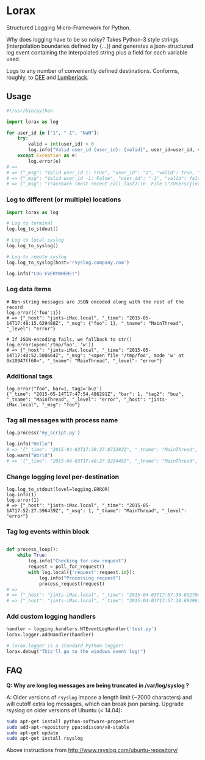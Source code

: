 # Lorax
Structured Logging Micro-Framework for Python.

Why does logging have to be so noisy?  Takes Python-3 style strings (interpolation boundaries defined by {...}) and generates a json-structured log event containing the interpolated string plus a field for each variable used.

Logs to any number of conveniently defined destinations.  Conforms, roughly, to [CEE](cee.mitre.org) and [Lumberjack](https://fedorahosted.org/lumberjack/).

## Usage

```python
#!/usr/bin/python

import lorax as log

for user_id in ["1", "-1", "NaN"]:
	try:
		valid = int(user_id) > 0
		log.info("Valid user_id {user_id}: {valid}", user_id=user_id, valid=valid)
	except Exception as e:
		log.error(e)
# =>
# => {"_msg": "Valid user_id 1: True", "user_id": "1", "valid": true, "_time": "2015-04-03T19:32:33.281622Z", "_tname": "MainThread", "_level": "info", "_host": "jints-iMac.local"}
# => {"_msg": "Valid user_id -1: False", "user_id": "-1", "valid": false, "_time": "2015-04-03T19:32:33.281990Z", "_tname": "MainThread", "_level": "info", "_host": "jints-iMac.local"}
# => {"_msg": "Traceback (most recent call last):\n  File \"/Users/jint/Documents/spire/air/gs/lorax/test.py\", line 9, in <module>\n    valid = int(user_id) > 0\nValueError: invalid literal for int() with base 10: 'NaN'\n", "_time": "2015-04-03T19:32:33.282081Z", "_tname": "MainThread", "_level": "error", "_host": "jints-iMac.local"}
```

### Log to different (or multiple) locations

```python
import lorax as log

# Log to terminal
log.log_to_stdout()

# Log to local syslog
log.log_to_syslog()

# Log to remote syslog
log.log_to_syslog(host='rsyslog.company.com')

log.info("LOG EVERYWHERE!")
```

### Log data items
```
# Non-string messages are JSON encoded along with the rest of the record
log.error({'foo':1})
# => {"_host": "jints-iMac.local", "_time": "2015-05-14T17:48:15.629488Z", "_msg": {"foo": 1}, "_tname": "MainThread", "_level": "error"}

# If JSON-encoding fails, we fallback to str()
log.error(open('/tmp/foo', 'w'))
# => {"_host": "jints-iMac.local", "_time": "2015-05-14T17:48:52.508664Z", "_msg": "<open file '/tmp/foo', mode 'w' at 0x10947ff60>", "_tname": "MainThread", "_level": "error"}
```

### Additional tags
```
log.error("foo", bar=1, tag2='buz')
{"_time": "2015-05-14T17:47:54.486291Z", "bar": 1, "tag2": "buz", "_tname": "MainThread", "_level": "error", "_host": "jints-iMac.local", "_msg": "foo"}
```

### Tag all messages with process name

```python
log.process('my_script.py')

log.info("Hello")
# => '{"_time": "2015-04-03T17:39:37.873382Z", "_tname": "MainThread", "_level": "info", "_host": "jints-iMac.local", "_pname": "my_script.py", "_msg": "Hello"}'
log.warn("World")
# => '{"_time": "2015-04-03T17:40:27.928448Z", "_tname": "MainThread", "_level": "warn", "_host": "jints-iMac.local", "_pname": "my_script.py", "_msg": "World"}'
```

### Change logging level per-destination
```
log.log_to_stdout(level=logging.ERROR)
log.info(1)
log.error(1)
# => {"_host": "jints-iMac.local", "_time": "2015-05-14T17:52:27.596439Z", "_msg": 1, "_tname": "MainThread", "_level": "error"}
```

### Tag log events within block

```python

def process_loop():
	while True:
		log.info("Checking for new request")
		request = poll_for_request()
		with log.local({'request':request.id}):
			log.info("Processing request")
			process_request(request)
# =>
# => {"_host": "jints-iMac.local", "_time": "2015-04-03T17:57:38.692704Z", "_tname": "MainThread", "_level": "info", "_msg": "Checking for new request"}
# => {"_host": "jints-iMac.local", "_time": "2015-04-03T17:57:38.692963Z", "_tname": "MainThread", "_level": "info", "_msg": "Processing request", "request": "235489234"}

```

### Add custom logging handlers

```python
handler = logging.handlers.NTEventLogHandler('test.py')
lorax.logger.addHandler(handler)

# lorax.logger is a standard Python logger!
lorax.debug("This'll go to the windows event log!")
```

## FAQ

**Q: Why are long log messages are being truncated in /var/log/syslog ?**

A: Older versions of `rsyslog` impose a length limit (~2000 characters) and will cutoff extra log messages, which can break json parsing.
Upgrade rsyslog on older versions of Ubuntu (< 14.04):
```bash
sudo apt-get install python-software-properties
sudo add-apt-repository ppa:adiscon/v8-stable
sudo apt-get update
sudo apt-get install rsyslog
```
Above instructions from http://www.rsyslog.com/ubuntu-repository/
